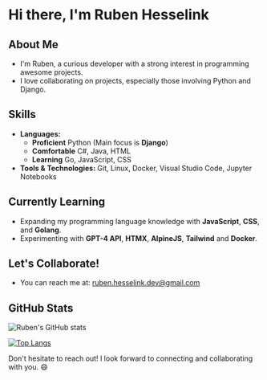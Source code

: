 # Hi there, I'm Ruben Hesselink

## About Me

- I'm Ruben, a curious developer with a strong interest in programming awesome projects.
- I love collaborating on projects, especially those involving Python and Django.

## Skills

- **Languages:**
  - **Proficient** Python (Main focus is **Django**)
  - **Comfortable** C#, Java, HTML
  - **Learning** Go, JavaScript, CSS
- **Tools & Technologies:** Git, Linux, Docker, Visual Studio Code, Jupyter Notebooks

## Currently Learning

- Expanding my programming language knowledge with **JavaScript**, **CSS**, and **Golang**.
- Experimenting with **GPT-4 API**, **HTMX**, **AlpineJS**, **Tailwind** and **Docker**.

## Let's Collaborate!
- You can reach me at: [ruben.hesselink.dev@gmail.com](mailto:ruben.hesselink.dev@gmail.com)

## GitHub Stats

![Ruben's GitHub stats](https://github-readme-stats.vercel.app/api?username=rubenhesselink&show_icons=true&theme=radical)


[![Top Langs](https://github-readme-stats.vercel.app/api/top-langs/?username=rubenhesselink&layout=compact&theme=radical)](https://github.com/anuraghazra/github-readme-stats)


Don't hesitate to reach out! I look forward to connecting and collaborating with you. 😄

<!---
rubenhesselink/rubenhesselink is a ✨ special ✨ repository because its `README.md` (this file) appears on your GitHub profile.
You can click the Preview link to take a look at your changes.
--->
